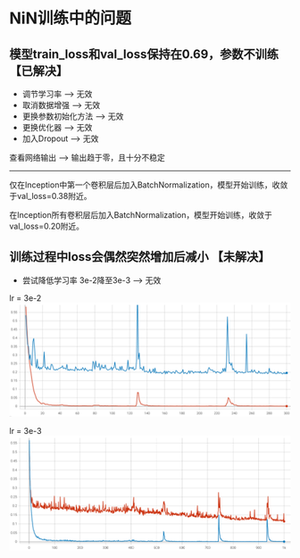 # NiN训练中的问题
## 模型train_loss和val_loss保持在0.69，参数不训练 【已解决】

* 调节学习率 --> 无效
* 取消数据增强 --> 无效
* 更换参数初始化方法 --> 无效
* 更换优化器 --> 无效
* 加入Dropout --> 无效

查看网络输出 --> 输出趋于零，且十分不稳定

---
仅在Inception中第一个卷积层后加入BatchNormalization，模型开始训练，收敛于val_loss=0.38附近。

在Inception所有卷积层后加入BatchNormalization，模型开始训练，收敛于val_loss=0.20附近。

## 训练过程中loss会偶然突然增加后减小 【未解决】
* 尝试降低学习率 3e-2降至3e-3 --> 无效

lr = 3e-2
![lr=3e-2](./loss-3e-2.png)

lr = 3e-3
![lr=3e-3](./loss.png)
